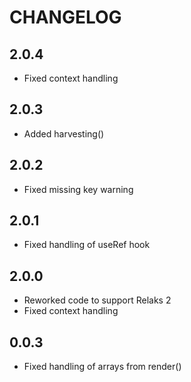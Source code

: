 # CHANGELOG

## 2.0.4

* Fixed context handling

## 2.0.3

* Added harvesting()

## 2.0.2

* Fixed missing key warning

## 2.0.1

* Fixed handling of useRef hook

## 2.0.0

* Reworked code to support Relaks 2
* Fixed context handling

## 0.0.3

* Fixed handling of arrays from render()
